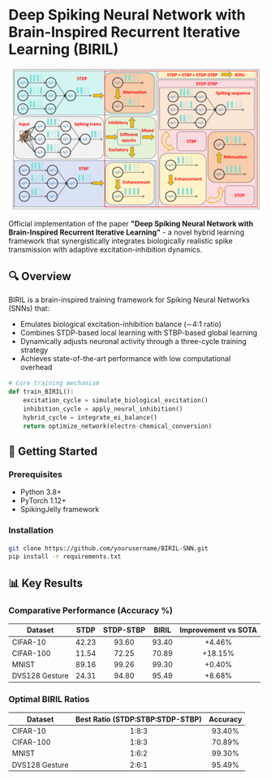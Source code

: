 # Deep Spiking Neural Network with Brain-Inspired Recurrent Iterative Learning (BIRIL)

![BIRIL Architecture](https://github.com/Doscalar/BIRIL_main/blob/main/figure/BIRIL.jpg)

Official implementation of the paper **"Deep Spiking Neural Network with Brain-Inspired Recurrent Iterative Learning"** - a novel hybrid learning framework that synergistically integrates biologically realistic spike transmission with adaptive excitation-inhibition dynamics.

## 🔍 Overview

BIRIL is a brain-inspired training framework for Spiking Neural Networks (SNNs) that:
- Emulates biological excitation-inhibition balance (∼4:1 ratio)
- Combines STDP-based local learning with STBP-based global learning
- Dynamically adjusts neuronal activity through a three-cycle training strategy
- Achieves state-of-the-art performance with low computational overhead

```python
# Core training mechanism
def train_BIRIL():
    excitation_cycle = simulate_biological_excitation()
    inhibition_cycle = apply_neural_inhibition()
    hybrid_cycle = integrate_ei_balance()
    return optimize_network(electro-chemical_conversion)
```

## 🚀 Getting Started

### Prerequisites

- Python 3.8+
- PyTorch 1.12+
- SpikingJelly framework

### Installation

```bash
git clone https://github.com/yourusername/BIRIL-SNN.git
pip install -r requirements.txt
```


## 📊 Key Results

### Comparative Performance (Accuracy %)

| Dataset        | STDP   | STDP-STBP | BIRIL  | Improvement vs SOTA |
|----------------|:------:|:---------:|:------:|:-------------------:|
| CIFAR-10       | 42.23  |   93.60   | 93.40  |       +4.46%        |
| CIFAR-100      | 11.54  |   72.25   | 70.89  |       +18.15%       |
| MNIST          | 89.16  |   99.26   | 99.30  |       +0.40%        |
| DVS128 Gesture | 24.31  |   94.80   | 95.49  |       +8.68%        |

### Optimal BIRIL Ratios

| Dataset        | Best Ratio (STDP:STBP:STDP-STBP) | Accuracy |
|----------------|:--------------------------------:|:--------:|
| CIFAR-10       |               1:8:3              |  93.40%  |
| CIFAR-100      |               1:8:3              |  70.89%  |
| MNIST          |               1:6:2              |  99.30%  |
| DVS128 Gesture |               2:6:1              |  95.49%  |





